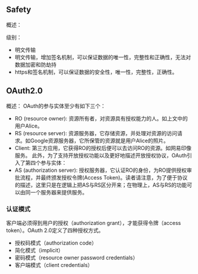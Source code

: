 ## Safety
概述：

级别：

* 明文传输
* 明文传输，增加签名机制，可以保证数据的唯一性，完整性和正确性，无法对数据加密和防劫持
* https和签名机制，可以保证数据的安全性，唯一性，完整性，正确性。

## OAuth2.0
概述：
OAuth的参与实体至少有如下三个：
* RO (resource owner): 资源所有者，对资源具有授权能力的人。如上文中的用户Alice。
* RS (resource server): 资源服务器，它存储资源，并处理对资源的访问请求。如Google资源服务器，它所保管的资源就是用户Alice的照片。
* Client: 第三方应用，它获得RO的授权后便可以去访问RO的资源。如网易印像服务。
此外，为了支持开放授权功能以及更好地描述开放授权协议，OAuth引入了第四个参与实体：
* AS (authorization server): 授权服务器，它认证RO的身份，为RO提供授权审批流程，并最终颁发授权令牌(Access Token)。读者请注意，为了便于协议的描述，这里只是在逻辑上把AS与RS区分开来；在物理上，AS与RS的功能可以由同一个服务器来提供服务。

### 认证模式

客户端必须得到用户的授权（authorization grant），才能获得令牌（access token）。OAuth 2.0定义了四种授权方式。
* 授权码模式（authorization code）
* 简化模式（implicit）
* 密码模式（resource owner password credentials）
* 客户端模式（client credentials）
